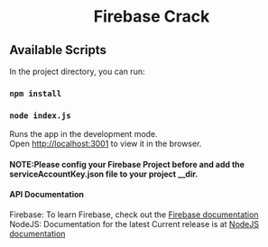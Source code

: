 <h1 align="center">Firebase Crack</h1>

## Available Scripts

In the project directory, you can run:

### `npm install`

### `node index.js`

Runs the app in the development mode.<br>
Open [http://localhost:3001](http://localhost:3001) to view it in the browser.

<h4><strong>NOTE:</strong>Please config your Firebase Project before and add the serviceAccountKey.json file to your project __dir.</h4>

#### API Documentation

Firebase: To learn Firebase, check out the [Firebase documentation](https://firebase.google.com/docs/)<br>
NodeJS: Documentation for the latest Current release is at [NodeJS documentation](https://nodejs.org/download/docs/)
